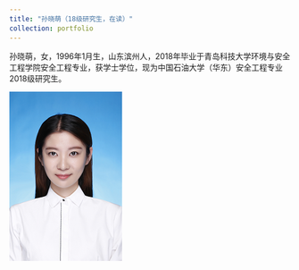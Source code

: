```yaml
---
title: "孙晓萌（18级研究生，在读）"
collection: portfolio
---
```


孙晓萌，女，1996年1月生，山东滨州人，2018年毕业于青岛科技大学环境与安全工程学院安全工程专业，获学士学位，现为中国石油大学（华东）安全工程专业2018级研究生。

![](/images/sunxiaomeng.png)